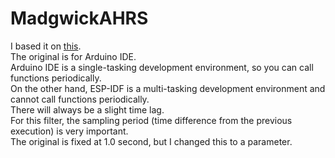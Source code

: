 # MadgwickAHRS
I based it on [this](https://github.com/arduino-libraries/MadgwickAHRS).   
The original is for Arduino IDE.   
Arduino IDE is a single-tasking development environment, so you can call functions periodically.   
On the other hand, ESP-IDF is a multi-tasking development environment and cannot call functions periodically.   
There will always be a slight time lag.   
For this filter, the sampling period (time difference from the previous execution) is very important.   
The original is fixed at 1.0 second, but I changed this to a parameter.   

